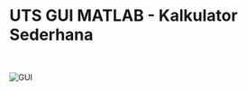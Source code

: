 # **UTS GUI MATLAB - Kalkulator Sederhana**<br/>
</br>


![GUI](https://user-images.githubusercontent.com/56438848/116786894-566d0380-aacb-11eb-8d62-72f0d4aa43ac.JPG)
